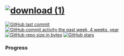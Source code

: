 # [![download (1)](https://user-images.githubusercontent.com/114261966/198727509-ddfef636-d044-43bf-9f61-4dcc6dcadfd6.png)](https://www.hackerrank.com/yoonjun_chang)

[![GitHub last commit](https://img.shields.io/github/last-commit/yoonjun-chang/HackerRank)](https://github.com/yoonjun-chang/HackerRank) 
[![GitHub commit activity the past week, 4 weeks, year](https://img.shields.io/github/commit-activity/y/yoonjun-chang/HackerRank)](https://github.com/yoonjun-chang/HackerRank)
[![GitHub repo size in bytes](https://img.shields.io/github/repo-size/yoonjun-chang/HackerRank.svg)](https://github.com/yoonjun-chang/HackerRank) 
[![GitHub stars](https://img.shields.io/github/stars/yoonjun-chang/HackerRank.svg)](https://github.com/yoonjun-chang/HackerRank)

### Progress
